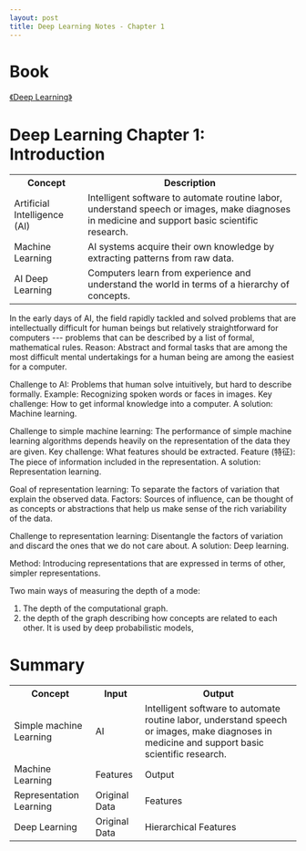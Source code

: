 ```yaml
---
layout: post
title: Deep Learning Notes - Chapter 1
---
```


# Book

[《Deep Learning》](https://github.com/zsdonghao/deep-learning-book)

# Deep Learning Chapter 1: Introduction

<table>
<tr>
	<th class="table-nowrap">Concept</th>
	<th class="overflow-wrap-hack">Description</th>
</tr>
<tr>
	<td class="table-nowrap">Artificial Intelligence (AI)</td>
    <td>
    <div class="table-content">Intelligent software to automate routine labor, understand speech or images, make diagnoses in medicine and support basic scientific research.
    </div>
    </td>
</tr>
<tr>
	<td class="table-nowrap">Machine Learning</td>
    <td>
    <div class="table-content">AI systems acquire their own knowledge by extracting patterns from raw data.
    </div>
    </td>
</tr>
<tr>
	<td class="table-nowrap">AI Deep Learning</td>
    <td>
    <div class="table-content">Computers learn from experience and understand the world in terms of a hierarchy of concepts.
    </div>
    </td>
</tr>
</table>

In the early days of AI, the field rapidly tackled and solved problems that are intellectually difficult for human beings but relatively straightforward for computers --- problems that can be described by a list of formal, mathematical rules. 
Reason: Abstract and formal tasks that are among the most difficult mental undertakings for a human being are among the easiest for a computer.

Challenge to AI:  Problems that human solve intuitively, but hard to describe formally. 
Example: Recognizing spoken words or faces in images. 
Key challenge: How to get informal knowledge into a computer.
A solution: Machine learning. 

Challenge to simple machine learning: The performance of simple machine learning algorithms depends heavily on the representation of the data they are given. 
Key challenge: What features should be extracted. Feature (特征): The piece of information included in the representation. 
A solution: Representation learning. 

Goal of representation learning: To separate the factors of variation that explain the observed data. Factors: Sources of influence, can be thought of as concepts or abstractions that help us make sense of the rich variability of the data.

Challenge to representation learning: Disentangle the factors of variation and discard the ones that we do not care about.
A solution: Deep learning. 

Method: Introducing representations that are expressed in terms of other, simpler representations.

Two main ways of measuring the depth of a mode:

1. The depth of the computational graph.
2. the depth of the graph describing how concepts are related to each other. It is used by deep probabilistic models, 

# Summary

<table>
<tr>
	<th class="table-nowrap">Concept</th>
	<th class="table-nowrap">Input</th>
	<th class="overflow-wrap-hack">Output</th>
</tr>
<tr>
	<td class="table-nowrap">Simple machine Learning</td>
    <td class="table-nowrap">AI</td>
    <td>
    <div class="table-content">Intelligent software to automate routine labor, understand speech or images, make diagnoses in medicine and support basic scientific research.
    </div>
    </td>
</tr>
<tr>
	<td class="table-nowrap">Machine Learning</td>
    <td class="table-nowrap">Features</td>
    <td>
    <div class="table-content">Output
    </div>
    </td>
</tr>
<tr>
	<td class="table-nowrap">Representation Learning</td>
    <td class="table-nowrap">Original Data</td>
    <td>
    <div class="table-content">Features
    </div>
    </td>
</tr>
<tr>
	<td class="table-nowrap">Deep Learning</td>
    <td class="table-nowrap">Original Data</td>
    <td>
    <div class="table-content">Hierarchical Features 
    </div>
    </td>
</tr>
</table>

